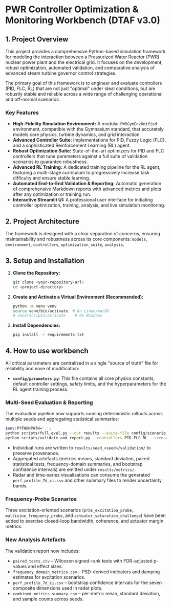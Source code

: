 # PWR Controller Optimization & Monitoring Workbench (DTAF v3.0)

## 1. Project Overview

This project provides a comprehensive Python-based simulation framework for modeling the interaction between a Pressurized Water Reactor (PWR) nuclear power plant and the electrical grid. It focuses on the development, robust optimization, automated validation, and comparative analysis of advanced steam turbine governor control strategies.

The primary goal of this framework is to engineer and evaluate controllers (PID, FLC, RL) that are not just "optimal" under ideal conditions, but are robustly stable and reliable across a wide range of challenging operational and off-normal scenarios.

### Key Features

* **High-Fidelity Simulation Environment:** A modular `PWRGymEnvUnified` environment, compatible with the Gymnasium standard, that accurately models core physics, turbine dynamics, and grid interaction.
* **Advanced Controller Suite:** Implementations for PID, Fuzzy Logic (FLC), and a sophisticated Reinforcement Learning (RL) agent.
* **Robust Optimization Suite:** State-of-the-art optimizers for PID and FLC controllers that tune parameters against a full suite of validation scenarios to guarantee robustness.
* **Advanced RL Training:** A dedicated training pipeline for the RL agent, featuring a multi-stage curriculum to progressively increase task difficulty and ensure stable learning.
* **Automated End-to-End Validation & Reporting:** Automatic generation of comprehensive Markdown reports with advanced metrics and plots after any optimization or training run.
* **Interactive Streamlit UI:** A professional user interface for initiating controller optimization, training, analysis, and live simulation monitoring.

## 2. Project Architecture

The framework is designed with a clear separation of concerns, ensuring maintainability and robustness across its core components: `models`, `environment`, `controllers`, `optimization_suite`, `analysis`.

## 3. Setup and Installation

1.  **Clone the Repository:**
    ```bash
    git clone <your-repository-url>
    cd <project-directory>
    ```

2.  **Create and Activate a Virtual Environment (Recommended):**
    ```bash
    python -m venv venv
    source venv/bin/activate  # On Linux/macOS
    # venv\Scripts\activate    # On Windows
    ```

3.  **Install Dependencies:**
    ```bash
    pip install -r requirements.txt
    ```

## 4. How to use workbench

All critical parameters are centralized in a single "source of truth" file for reliability and ease of modification:

* **`config/parameters.py`**: This file contains all core physics constants, default controller settings, safety limits, and the hyperparameters for the RL agent training process.
### Multi-Seed Evaluation & Reporting

The evaluation pipeline now supports running deterministic rollouts across multiple seeds and aggregating statistical summaries:

```bash
$env:PYTHONPATH='.';
python scripts/full_eval.py --out results --suite-file config/scenario_suite.txt --controllers PID FLC RL --eval-seed 42 --eval-seeds 101 202 303
python scripts/validate_and_report.py --controllers PID FLC RL --scenarios all --out results --eval-seed 42 --eval-seeds 101 202 303 --bootstrap-samples 2000
```

* Individual runs are written to `results/seed_<seed>/validation/` to preserve provenance.
* Aggregated artefacts (metrics means, standard deviation, paired statistical tests, frequency-domain summaries, and bootstrap confidence intervals) are emitted under `results/metrics/`.
* Radar and time-series visualisations can consume the generated `perf_profile_7d_ci.csv` and other summary files to render uncertainty bands.

### Frequency-Probe Scenarios

Three excitation-oriented scenarios (`prbs_excitation_probe`, `multisine_frequency_probe`, and `actuator_saturation_challenge`) have been added to exercise closed-loop bandwidth, coherence, and actuator margin metrics.


### New Analysis Artefacts

The validation report now includes:

* `paired_tests.csv` – Wilcoxon signed-rank tests with FDR-adjusted p-values and effect sizes.
* `frequency_domain_metrics.csv` – PSD-derived indicators and damping estimates for excitation scenarios.
* `perf_profile_7d_ci.csv` – bootstrap confidence intervals for the seven composite dimensions used in radar plots.
* `combined_metrics_summary.csv` – per-metric mean, standard deviation, and sample counts across seeds.
